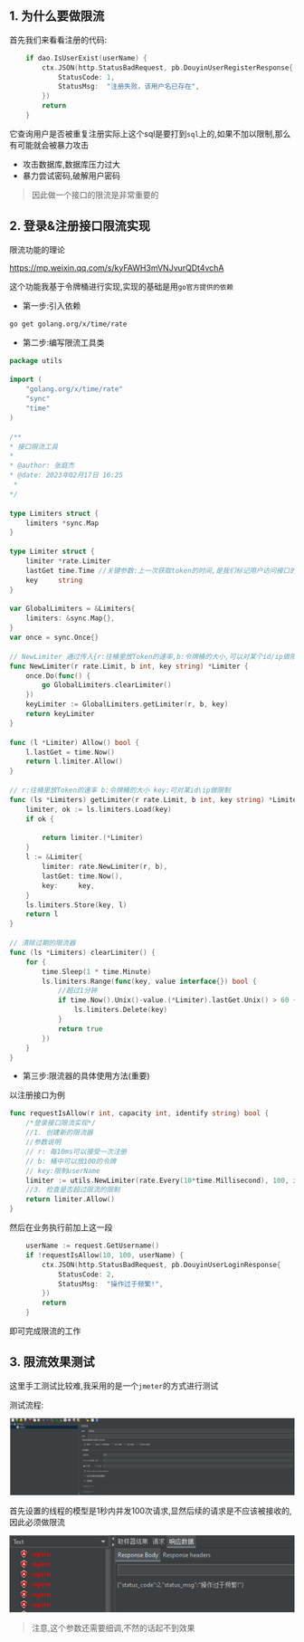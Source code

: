 ## 1. 为什么要做限流

首先我们来看看注册的代码:

```go
	if dao.IsUserExist(userName) {
		ctx.JSON(http.StatusBadRequest, pb.DouyinUserRegisterResponse{
			StatusCode: 1,
			StatusMsg:  "注册失败，该用户名已存在",
		})
		return
	}
```

它查询用户是否被重复注册实际上这个sql是要打到`sql`上的,如果不加以限制,那么有可能就会被暴力攻击

- 攻击数据库,数据库压力过大
- 暴力尝试密码,破解用户密码

> 因此做一个接口的限流是非常重要的

## 2. 登录&注册接口限流实现

限流功能的理论

https://mp.weixin.qq.com/s/kyFAWH3mVNJvurQDt4vchA

这个功能我基于令牌桶进行实现,实现的基础是用`go官方提供的依赖`

- 第一步:引入依赖

```sh
go get golang.org/x/time/rate
```

- 第二步:编写限流工具类

```go
package utils

import (
	"golang.org/x/time/rate"
	"sync"
	"time"
)

/**
* 接口限流工具
*
* @author: 张庭杰
* @date: 2023年02月17日 16:25
 *
*/

type Limiters struct {
	limiters *sync.Map
}

type Limiter struct {
	limiter *rate.Limiter
	lastGet time.Time //关键参数:上一次获取token的时间,是我们标记用户访问接口的关键参数
	key     string
}

var GlobalLimiters = &Limiters{
	limiters: &sync.Map{},
}
var once = sync.Once{}

// NewLimiter 通过传入{r:往桶里放Token的速率,b:令牌桶的大小,可以对某个id/ip做限制},新建一个自定义的限流器
func NewLimiter(r rate.Limit, b int, key string) *Limiter {
	once.Do(func() {
		go GlobalLimiters.clearLimiter()
	})
	keyLimiter := GlobalLimiters.getLimiter(r, b, key)
	return keyLimiter
}

func (l *Limiter) Allow() bool {
	l.lastGet = time.Now()
	return l.limiter.Allow()
}

// r:往桶里放Token的速率 b:令牌桶的大小 key:可对某id\ip做限制
func (ls *Limiters) getLimiter(r rate.Limit, b int, key string) *Limiter {
	limiter, ok := ls.limiters.Load(key)
	if ok {

		return limiter.(*Limiter)
	}
	l := &Limiter{
		limiter: rate.NewLimiter(r, b),
		lastGet: time.Now(),
		key:     key,
	}
	ls.limiters.Store(key, l)
	return l
}

// 清除过期的限流器
func (ls *Limiters) clearLimiter() {
	for {
		time.Sleep(1 * time.Minute)
		ls.limiters.Range(func(key, value interface{}) bool {
			//超过1分钟
			if time.Now().Unix()-value.(*Limiter).lastGet.Unix() > 60 {
				ls.limiters.Delete(key)
			}
			return true
		})
	}
}

```

- 第三步:限流器的具体使用方法(重要)

以注册接口为例

```go
func requestIsAllow(r int, capacity int, identify string) bool {
	/*登录接口限流实现*/
	//1. 创建新的限流器
	//参数说明
	// r: 每10ms可以接受一次注册
	// b: 桶中可以放100的令牌
	// key:限制userName
	limiter := utils.NewLimiter(rate.Every(10*time.Millisecond), 100, identify)
	//3. 检查是否超过限流的限制
	return limiter.Allow()
}
```

然后在业务执行前加上这一段

```go
	userName := request.GetUsername()
	if !requestIsAllow(10, 100, userName) {
		ctx.JSON(http.StatusBadRequest, pb.DouyinUserLoginResponse{
			StatusCode: 2,
			StatusMsg:  "操作过于频繁!",
		})
		return
	}
```

即可完成限流的工作

## 3. 限流效果测试

这里手工测试比较难,我采用的是一个`jmeter`的方式进行测试

测试流程:

![](./image/1.png)

首先设置的线程的模型是1秒内并发100次请求,显然后续的请求是不应该被接收的,因此必须做限流

![](./image/2.png)

> 注意,这个参数还需要细调,不然的话起不到效果













